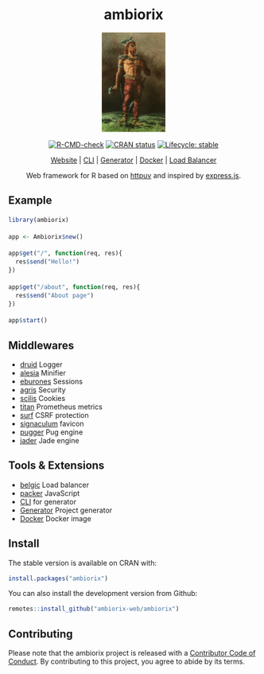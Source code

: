 <div align="center">

# ambiorix

<img src="man/figures/ambiorix.png" height = "200px"/>

<!-- badges: start -->

[![R-CMD-check](https://github.com/ambiorix-web/ambiorix/actions/workflows/R-CMD-check.yaml/badge.svg)](https://github.com/ambiorix-web/ambiorix/actions/workflows/R-CMD-check.yaml)
[![CRAN status](https://www.r-pkg.org/badges/version/ambiorix)](https://CRAN.R-project.org/package=ambiorix)
[![Lifecycle: stable](https://img.shields.io/badge/lifecycle-stable-brightgreen.svg)](https://lifecycle.r-lib.org/articles/stages.html#stable)

<!-- badges: end -->

[Website](https://ambiorix.dev) | [CLI](https://github.com/devOpifex/ambiorix-cli) | [Generator](https://github.com/ambiorix-web/ambiorix.generator) | [Docker](https://hub.docker.com/r/jcoenep/ambiorix) | [Load Balancer](https://github.com/ambiorix-web/belgic)

Web framework for R based on [httpuv](https://github.com/rstudio/httpuv) and inspired by [express.js](https://github.com/expressjs/express).

</div>

## Example

```r
library(ambiorix)

app <- Ambiorix$new()

app$get("/", function(req, res){
  res$send("Hello!")
})

app$get("/about", function(req, res){
  res$send("About page")
})

app$start()
```

## Middlewares

- [druid](https://github.com/ambiorix-web/druid) Logger
- [alesia](https://github.com/ambiorix-web/alesia) Minifier
- [eburones](https://github.com/ambiorix-web/eburones) Sessions
- [agris](https://github.com/ambiorix-web/druid) Security
- [scilis](https://github.com/ambiorix-web/scilis) Cookies
- [titan](https://github.com/devOpifex/titan) Prometheus metrics
- [surf](https://github.com/ambiorix-web/surf) CSRF protection
- [signaculum](https://github.com/ambiorix-web/signaculum) favicon
- [pugger](https://github.com/ambiorix-web/pugger) Pug engine
- [jader](https://github.com/ambiorix-web/jader) Jade engine

## Tools & Extensions

- [belgic](https://github.com/ambiorix-web/belgic) Load balancer
- [packer](https://github.com/JohnCoene/packer) JavaScript
- [CLI](https://github.com/devOpifex/ambiorix-cli) for generator
- [Generator](https://github.com/ambiorix-web/ambiorix.generator) Project generator
- [Docker](https://hub.docker.com/r/jcoenep/ambiorix) Docker image

## Install

The stable version is available on CRAN with:

```r
install.packages("ambiorix")
```

You can also install the development version from Github:

```r
remotes::install_github("ambiorix-web/ambiorix")
```

## Contributing

Please note that the ambiorix project is released with a [Contributor Code of Conduct](https://contributor-covenant.org/version/2/0/CODE_OF_CONDUCT.html). By contributing to this project, you agree to abide by its terms.
